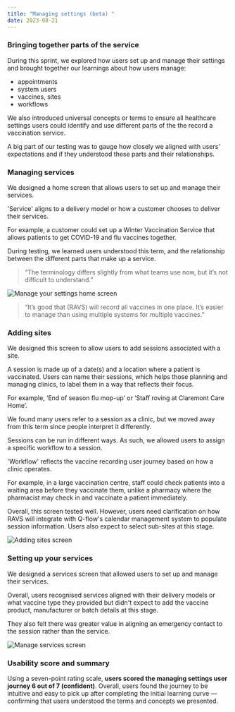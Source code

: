 ```yaml
---
title: "Managing settings (beta) "
date: 2023-08-21
---
```

### Bringing together parts of the service

During this sprint, we explored how users set up and manage their settings and brought together our learnings about how users manage:

- appointments
- system users
- vaccines, sites
- workflows

We also introduced universal concepts or terms to ensure all healthcare settings users could identify and use different parts of the the record a vaccination service. 

A big part of our testing was to gauge how closely we aligned with users' expectations and if they understood these parts and their relationships.

### Managing services

We designed a home screen that allows users to set up and manage their services. 

'Service' aligns to a delivery model or how a customer chooses to deliver their services.  

For example, a customer could set up a Winter Vaccination Service that allows patients to get COVID-19 and flu vaccines together. 

During testing, we learned users understood this term, and the relationship between the different parts that make up a service. 

>“The terminology differs slightly from what teams use now, but it’s not difficult to understand.”

![Manage your settings home screen](t8ed1m9yur6shm72g49qqefk42ji.png)

>“It’s good that (RAVS) will record all vaccines in one place. It’s easier to manage than using multiple systems for multiple vaccines.”

### Adding sites

We designed this screen to allow users to add sessions associated with a site. 

A session is made up of a date(s) and a location where a patient is vaccinated. Users can name their sessions, which helps those planning and managing clinics, to label them in a way that reflects their focus. 

For example, ‘End of season flu mop-up’ or ‘Staff roving at Claremont Care Home’.

We found many users refer to a session as a clinic, but we moved away from this term since people interpret it differently.

Sessions can be run in different ways. As such, we allowed users to assign a specific workflow to a session. 

'Workflow' reflects the vaccine recording user journey based on how a clinic operates. 

For example, in a large vaccination centre,  staff could check patients into a waiting area before they vaccinate them, unlike a pharmacy where the pharmacist may check in and vaccinate a patient immediately.

Overall, this screen tested well. However, users need clarification on how RAVS will integrate with Q-flow's calendar management system to populate session information. Users also expect to select sub-sites at this stage.

![Adding sites screen](j71o2o2bywfcawmvl0k2jnkmejyj.png)

### Setting up your services

We designed a services screen that allowed users to set up and manage their services. 

Overall, users recognised services aligned with their delivery models or what vaccine type they provided but didn't expect to add the vaccine product, manufacturer or batch details at this stage. 

They also felt there was greater value in aligning an emergency contact to the session rather than the service.

![Manage services screen](c82uq0runxq9afwp5hm3ww8urdh8.png)

### Usability score and summary
Using a seven-point rating scale, **users scored the managing settings user journey 6 out of 7 (confident)**. Overall, users found the journey to be intuitive and easy to pick up after completing the initial learning curve  — confirming that users understood the terms and concepts we presented. 

